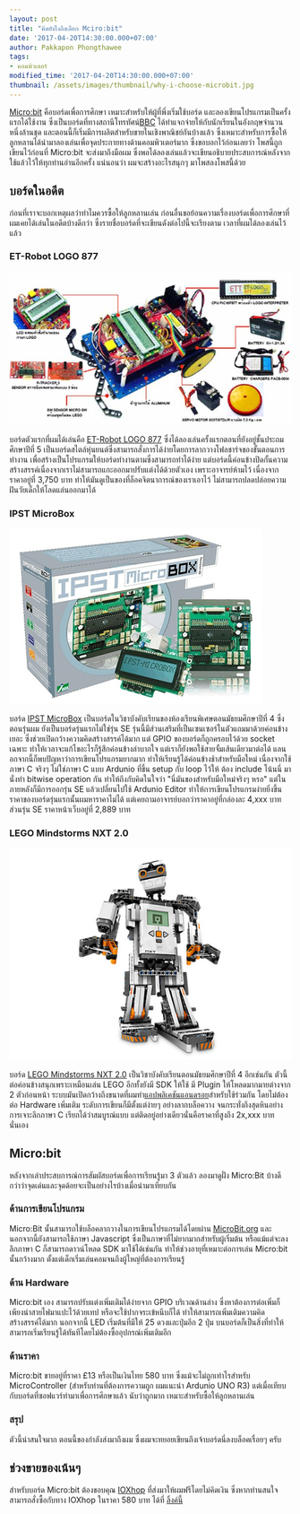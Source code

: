 ```yaml
---
layout: post
title: "คิดยังไงถึงเลือก Mciro:bit"
date: '2017-04-20T14:30:00.000+07:00'
author: Pakkapon Phongthawee
tags:
- คอมพิวเตอร์
modified_time: '2017-04-20T14:30:00.000+07:00'
thumbnail: /assets/images/thumbnail/why-i-choose-microbit.jpg
---
```

[Micro:bit](https://en.wikipedia.org/wiki/Micro_Bit) คือบอร์ดเพื่อการศึกษา เหมาะสำหรับให้ผู้ที่พึ่งเริ่มใช้บอร์ด และลองเขียนโปรแกรมเป็นครั้งแรกได้ใช้งาน ซึ่งเป็นบอร์ดที่ทางสถานีโทรทัศน์[BBC](http://www.bbc.com) ได้ทำแจกจ่ายให้กับนักเรียนในอังกฤษจำนวนหนึ่งล้านชุด และตอนนี้ก็เริ่มมีการผลิตสำหรับขายในเชิงพาณิชย์กันบ้างแล้ว ซึ่งเหมาะสำหรับการซื้อให้ลูกหลานได้นำมาลองเล่นเพื่อจุดประกายทางด้านคอมพิวเตอร์มาก ซึ่งขอบอกไว้ก่อนเลยว่า โพสนี้ถูกเขียนไว้ก่อนที่ Micro:bit จะส่งมาถึงมือผม ซึ่งพอได้ลองเล่นแล้วจะเขียนอธิบายประสบการณ์หลังจากใช้แล้วไว้ให้ทุกท่านอ่านอีกครั้ง แน่นอนว่า ผมจะสร้างอะไรสนุกๆ มาโพสลงโพสนี้ด้วย

## บอร์ดในอดีต

ก่อนที่เราจะบอกเหตุผลว่าทำไมควรซื้อให้ลูกหลานเล่น ก่อนอื่นขอย้อนความเรื่องบอร์ดเพื่อการศึกษาที่ผมเคยได้เล่นในอดีตบ้างดีกว่า ซึ่งรายชื่อบอร์ดที่จะเขียนดังต่อไปนี้จะเรียงตาม เวลาที่ผมได้ลองเล่นไว้แล้ว

### ET-Robot LOGO 877

![](/assets/images/post/why-i-choose-microbit/et877.jpg)  

บอร์ดตัวแรกที่ผมได้เล่นคือ [ET-Robot LOGO 877](http://www.ett.co.th/product/23A05.html) ซึ่งได้ลองเล่นครั้งแรกตอนที่ยังอยู่ชั้นประถมศึกษาปีที่ 5 เป็นบอร์ดสไตล์หุ่นยนต์ซึ่งสามารถสั่งการได้ง่ายโดยการลากวางโฟลชาร์จของขั้นตอนการทำงาน เพื่อสร้างเป็นโปรแกรมให้บอร์ดทำงานตามซึ่งสามารถทำได้ง่าย แต่บอร์ดนี้ค่อนข้างปิดกั้นความสร้างสรรค์เนื่องจากเราไม่สามารถแกะออกมาปรับแต่งได้ด้วยตัวเอง เพราะอาจารย์ห้ามไว้ เนื่องจากราคาอยู่ที่ 3,750 บาท ทำให้มันดูเป็นของที่ล็อคจิตนาการณ์ของเราเอาไว้ ไม่สามารถปลดปล่อยความฝันวัยเด็กให้โลดแล่นออกมาได้

### IPST MicroBox

![](/assets/images/post/why-i-choose-microbit/ipst_box.jpg)  

บอร์ด [IPST MicroBox](http://www.ipst-microbox.com/) เป็นบอร์ดในวิชาบังคับเรียนของห้องเรียนพิเศษตอนมัธยมศึกษาปีที่ 4 ซึ่งตอนรุ่นผม ยังเป็นบอร์ดรุ่นแรกไม่ใช่รุ่น SE รุ่นนี้มีส่วนเสริมที่เป็นเซนเซอร์ในตัวแถมมาด้วยค่อนข้างเยอะ ซึ่งช่วยเปิดกว้างความคิดสร้างสรรค์ได้มาก แต่ GPIO ของบอร์ดก็ถูกครอบไว้ด้วย socket เฉพาะ ทำให้เวลาจะแก้ไขอะไรก็รู้สึกค่อนข้างลำบากใจ แต่เราก็ยังพอใช้สายจั้มเส้นเดียวมาต่อได้ แลนอกจากนี้ก็พบปัญหาว่าการเขียนโปรแกรมยากมาก ทำให้เรียนรู้ได้ค่อนข้างช้าสำหรับมือใหม่ เนื่องจากใช้ภาษา C จริงๆ ไม่ใช่ภาษา C แบบ Ardunio ที่ขึ้น setup กับ loop ไว้ให้ ต้อง include โน้นนี่ มานั่งทำ bitwise operation กัน ทำให้ถึงกับคิดในใจว่า "นี่มันของสำหรับมือใหม่จริงๆ หรอ" แต่ในภายหลังก็มีการออกรุ่น SE แล้วเปลี่ยนไปใช้ Ardunio Editor ทำให้การเขียนโปรแกรมง่ายยิ่งขึ้น ราคาของบอร์ดรุ่นแรกนั้นผมหาราคาไม่ได้ แต่เคยถามอาจารย์บอกว่าราคาอยู่ที่กล่องละ 4,xxx บาท ส่วนรุ่น SE ราคาหน้าเว็บอยู่ที่ 2,889 บาท

### LEGO Mindstorms NXT 2.0

![](/assets/images/post/why-i-choose-microbit/nxt.jpg)

บอร์ด [LEGO Mindstorms NXT 2.0](https://shop.lego.com/en-US/LEGO-MINDSTORMS-NXT-2-0-8547) เป็นวิชาบังคับเรียนตอนมัธยมศึกษาปีที่ 4 อีกเช่นกัน ตัวนี้ต่อค่อนข้างสนุกเพราะเหมือนเล่น LEGO อีกทั้งยังมี SDK ให้ใช้ มี Plugin ให้โหลดมากมายต่างจาก 2 ตัวก่อนหน้า ระบบมันเปิดกว้างถึงขนาดที่ผมทำ[แอปพลิเคชันแอนดรอย](https://github.com/pureexe/NXT_firealert)สำหรับใช้ร่วมกัน โดยไม่ต้องต่อ Hardware เพิ่มเติม ระดับการเขียนก็มีตั้งแต่ง่ายๆ อย่างลากบล็อควาง จนกระทั่งถึงสุดหินอย่างการเจาะลึกภาษา C เรียกได้ว่าสมบูรณ์แบบ แต่ติดอยู่อย่างเดียวนั่นคือราคาที่สูงถึง 2x,xxx บาทนั่นเอง

## Micro:bit

หลังจากเล่าประสบการณ์การสัมผัสบอร์ดเพื่อการเรียนรู้มา 3 ตัวแล้ว ลองมาดูฝั่ง Micro:Bit บ้างดีกว่าว่าจุดเด่นและจุดด้อยจะเป็นอย่างไรบ้างเมื่อนำมาเทียบกัน

### ด้านการเขียนโปรแกรม

Micro:Bit นั้นสามารถใช้บล็อคลากวางในการเขียนโปรแกรมได้โดยผ่าน [MicroBit.org](http://microbit.org/code/) และนอกจากนี้ยังสามารถใช้ภาษา Javascript ซึ่งเป็นภาษาที่ไม่ยากมากสำหรับผู้เริ่มต้น หรือแม้แต่จะลงลึกภาษา C ก็สามารถดาวน์โหลด SDK มาใช้ได้เช่นกัน ทำให้ช่วงอายุที่เหมาะต่อการเล่น Micro:bit นั้นกว้างมาก ตั้งแต่เด็กเริ่มเล่นคอมจนถึงผู้ใหญ่ที่ต้องการเรียนรู้

### ด้าน Hardware

Micro:bit เอง สามารถปรับแต่งเพิ่มเติมได้ง่ายจาก GPIO บริเวณด้านล่าง ซึ่งหาต้องการต่อเพิ่มก็เพียงนำสายไฟมาแปะไว้ด้วยเทป หรือจะใช้ปากจระเข้หนีบก็ได้ ทำให้สามารถเพิ่มเติมความคิดสร้างสรรค์ได้มาก นอกจากนี้ LED เริ่มต้นที่มีให้ 25 ดวงและปุ่มอีก 2 ปุ่ม บนบอร์ดก็เป็นสิ่งที่ทำให้สามารถเริ่มเรียนรู้ได้ทันทีโดยไม่ต้องซื้ออุปกรณ์เพิ่มเติมอีก

### ด้านราคา

Micro:bit ขายอยู่ที่ราคา £13 หรือเป็นเงินไทย 580 บาท ซึ่งแม้จะไม่ถูกเท่าไรสำหรับ MicroController (สำหรับท่านที่ต้องการความถูก ผมแนะนำ Ardunio UNO R3) แต่เมื่อเทียบกับบอร์ดที่ซอฟแวร์ทำมาเพื่อการศึกษาแล้ว นับว่าถูกมาก เหมาะสำหรับซื้อให้ลูกหลานเล่น

### สรุป

ตัวนี้น่าสนใจมาก ตอนนี้ของกำลังส่งมาถึงผม ซึ่งผมจะทยอยเขียนถึงเจ้าบอร์ดนี่ลงบล็อคเรื่อยๆ ครับ

## ช่วงขายของเน้นๆ

สำหรับบอร์ด Micro:bit ต้องขอบคุณ [IOXhop](http://www.ioxhop.com) ที่ส่งมาให้ผมฟรีโดยไม่คิดเงิน ซึ่งหากท่านสนใจสามารถสั่งซื้อกับทาง IOXhop ในราคา 580 บาท ได้ที่ [ลิ้งค์นี้](http://www.ioxhop.com/product/523/microbit-arm-base-embedded-for-education)
